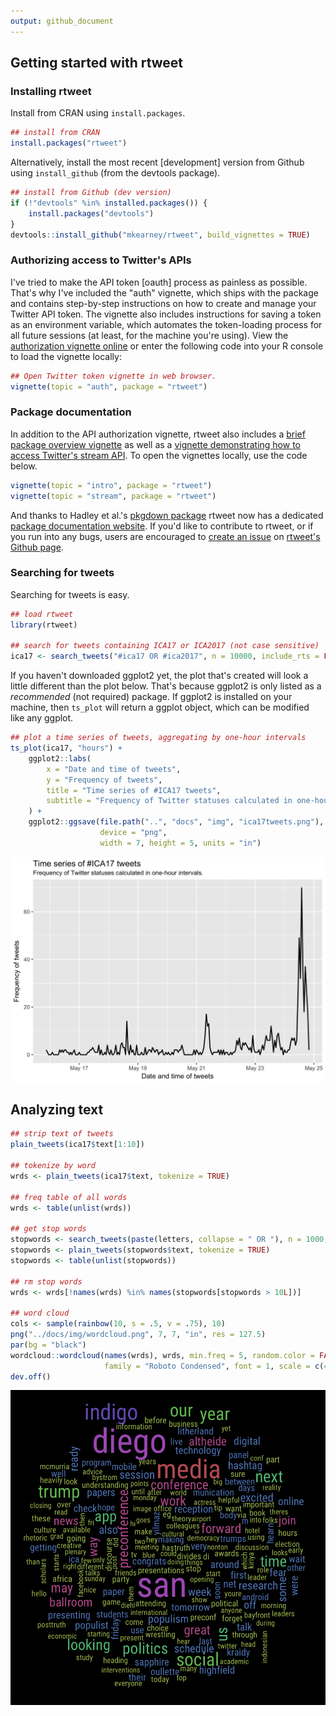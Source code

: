 ```yaml
---
output: github_document
---
```




## Getting started with rtweet


### Installing rtweet

Install from CRAN using `install.packages`.


```r
## install from CRAN
install.packages("rtweet")
```

Alternatively, install the most recent [development] version from
Github using `install_github` (from the devtools package).


```r
## install from Github (dev version)
if (!"devtools" %in% installed.packages()) {
    install.packages("devtools")
}
devtools::install_github("mkearney/rtweet", build_vignettes = TRUE)
```

### Authorizing access to Twitter's APIs

I've tried to make the API token [oauth] process as painless as
possible. That's why I've included the "auth" vignette, which ships
with the package and contains step-by-step instructions on how to
create and manage your Twitter API token. The vignette also includes
instructions for saving a token as an environment variable, which
automates the token-loading process for all future sessions (at least,
for the machine you're using). View the
[authorization vignette online](https://mkearney.github.io/rtweet/articles/auth.html)
or enter the following code into your R console to load the vignette locally:


```r
## Open Twitter token vignette in web browser.
vignette(topic = "auth", package = "rtweet")
```

### Package documentation

In addition to the API authorization vignette, rtweet also includes a
[brief package overview vignette](https://mkearney.github.io/rtweet/articles/intro.html)
as well as a
[vignette demonstrating how to access Twitter's stream API](https://mkearney.github.io/rtweet/articles/stream.html). To
open the vignettes locally, use the code below.


```r
vignette(topic = "intro", package = "rtweet")
vignette(topic = "stream", package = "rtweet")
```

And thanks to Hadley et al.'s
[pkgdown package](https://github.com/hadley/pkgdown) rtweet now has a
dedicated
[package documentation website](https://mkearney.github.io/rtweet). If
you'd like to contribute to rtweet, or if you run into any bugs, users
are encouraged to
[create an issue](https://github.com/mkearney/rtweet/issues) on
[rtweet's Github page](https://github.com/mkearney/rtweet).

### Searching for tweets

Searching for tweets is easy.


```r
## load rtweet
library(rtweet)

## search for tweets containing ICA17 or ICA2017 (not case sensitive)
ica17 <- search_tweets("#ica17 OR #ica2017", n = 10000, include_rts = FALSE)
```

If you haven't downloaded ggplot2 yet, the plot that's created will
look a little different than the plot below. That's because ggplot2 is
only listed as a *recommended* (not required) package. If ggplot2 is
installed on your machine, then `ts_plot` will return a ggplot object,
which can be modified like any ggplot.


```r
## plot a time series of tweets, aggregating by one-hour intervals
ts_plot(ica17, "hours") +
    ggplot2::labs(
        x = "Date and time of tweets",
        y = "Frequency of tweets",
        title = "Time series of #ICA17 tweets",
        subtitle = "Frequency of Twitter statuses calculated in one-hour intervals."
    ) +
    ggplot2::ggsave(file.path("..", "docs", "img", "ica17tweets.png"),
                    device = "png",
                    width = 7, height = 5, units = "in")
```

<p align="center">
<img src="img/ica17tweets.png" alt="ica17tweets">
</p>



## Analyzing text


```r
## strip text of tweets
plain_tweets(ica17$text[1:10])

## tokenize by word
wrds <- plain_tweets(ica17$text, tokenize = TRUE)

## freq table of all words
wrds <- table(unlist(wrds))

## get stop words
stopwords <- search_tweets(paste(letters, collapse = " OR "), n = 1000, include_rts = FALSE)
stopwords <- plain_tweets(stopwords$text, tokenize = TRUE)
stopwords <- table(unlist(stopwords))

## rm stop words
wrds <- wrds[!names(wrds) %in% names(stopwords[stopwords > 10L])]

## word cloud
cols <- sample(rainbow(10, s = .5, v = .75), 10)
png("../docs/img/wordcloud.png", 7, 7, "in", res = 127.5)
par(bg = "black")
wordcloud::wordcloud(names(wrds), wrds, min.freq = 5, random.color = FALSE, colors = cols,
                     family = "Roboto Condensed", font = 1, scale = c(4.75, .75))
dev.off()
```


<p align="center">
<img src="img/wordcloud.png" alt="wordcloud">
</p>
